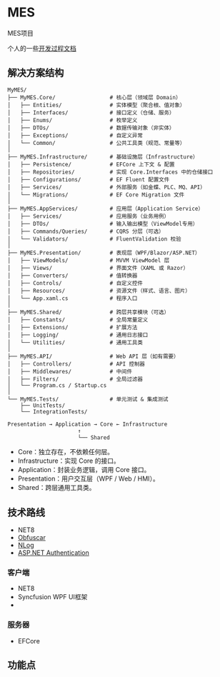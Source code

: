 # MES
MES项目

个人的一些[开发过程文档](./doc)

## 解决方案结构

```
MyMES/
├── MyMES.Core/                 # 核心层（领域层 Domain）
│   ├── Entities/               # 实体模型（聚合根、值对象）
│   ├── Interfaces/             # 接口定义（仓储、服务）
│   ├── Enums/                  # 枚举定义
│   ├── DTOs/                   # 数据传输对象（非实体）
│   ├── Exceptions/             # 自定义异常
│   └── Common/                 # 公共工具类（规范、常量等）
│
├── MyMES.Infrastructure/       # 基础设施层（Infrastructure）
│   ├── Persistence/            # EFCore 上下文 & 配置
│   ├── Repositories/           # 实现 Core.Interfaces 中的仓储接口
│   ├── Configurations/         # EF Fluent 配置文件
│   ├── Services/               # 外部服务（如金蝶、PLC、MQ、API）
│   └── Migrations/             # EF Core Migration 文件
│
├── MyMES.AppServices/          # 应用层（Application Service）
│   ├── Services/               # 应用服务（业务用例）
│   ├── DTOs/                   # 输入输出模型（ViewModel专用）
│   ├── Commands/Queries/       # CQRS 分层（可选）
│   └── Validators/             # FluentValidation 校验
│
├── MyMES.Presentation/         # 表现层（WPF/Blazor/ASP.NET）
│   ├── ViewModels/             # MVVM ViewModel 层
│   ├── Views/                  # 界面文件（XAML 或 Razor）
│   ├── Converters/             # 值转换器
│   ├── Controls/               # 自定义控件
│   ├── Resources/              # 资源文件（样式、语言、图片）
│   └── App.xaml.cs             # 程序入口
│
├── MyMES.Shared/               # 跨层共享模块（可选）
│   ├── Constants/              # 全局常量定义
│   ├── Extensions/             # 扩展方法
│   ├── Logging/                # 通用日志接口
│   └── Utilities/              # 通用工具类
│
├── MyMES.API/                  # Web API 层（如有需要）
│   ├── Controllers/            # API 控制器
│   ├── Middlewares/            # 中间件
│   ├── Filters/                # 全局过滤器
│   └── Program.cs / Startup.cs
│
└── MyMES.Tests/                # 单元测试 & 集成测试
    ├── UnitTests/
    └── IntegrationTests/
```

```markdown
Presentation → Application → Core ← Infrastructure
                      ↑
                      └── Shared
```

- Core：独立存在，不依赖任何层。
- Infrastructure：实现 Core 的接口。 
- Application：封装业务逻辑，调用 Core 接口。 
- Presentation：用户交互层（WPF / Web / HMI）。 
- Shared：跨层通用工具类。

## 技术路线

- NET8  
- [Obfuscar](https://zrongqing.github.io/posts/7f4ee469/)
- [NLog](https://github.com/NLog/NLog.Extensions.Logging/wiki/NLog-configuration-with-appsettings.json#loading-from-appsettingsjson)
- [ASP.NET Authentication](https://learn.microsoft.com/zh-cn/aspnet/core/security/authentication/?view=aspnetcore-8.0)  

### 客户端

- NET8
- Syncfusion WPF UI框架
- 

### 服务器

- EFCore

## 功能点

